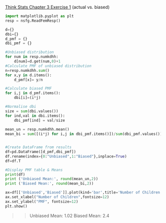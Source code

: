[Think Stats Chapter 3 Exercise 1](http://greenteapress.com/thinkstats2/html/thinkstats2004.html#toc31) (actual vs. biased)

```python
import matplotlib.pyplot as plt
resp = nsfg.ReadFemResp()

d={}
dbi={}
d_pmf = {}
dbi_pmf = {}

#Unbiased distribution
for num in resp.numkdhh:
    d[num]=d.get(num,0)+1
#Calculate PMF of unbiased distribution
n=resp.numkdhh.sum()
for x,y in d.items():
    d_pmf[x]= y/n

#Calculate biased PMF
for i,j in d_pmf.items():
    dbi[i]=(i*j)

#Normalise dbi
size = sum(dbi.values())
for ind,val in dbi.items():
    dbi_pmf[ind] = val/size
    
mean_un = resp.numkdhh.mean()
mean_bi = sum([(i*j) for i,j in dbi_pmf.items()])/sum(dbi_pmf.values())


#Create DataFrame from results
df=pd.DataFrame([d_pmf,dbi_pmf])
df.rename(index={0:"Unbiased",1:"Biased"},inplace=True)
df=df.T

#Display PMF table & Means
print(df)
print ('Unbiased Mean:', round(mean_un,2))
print ('Biased Mean:', round(mean_bi,2))

ax=df[['Unbiased','Biased']].plot(kind='bar',title='Number of Children',legend=True, figsize=(15,10),fontsize=12)
ax.set_xlabel("Number of Children",fontsize=12)
ax.set_ylabel("PMF", fontsize=12)
plt.show()
```
>>Unbiased Mean: 1.02
>>Biased Mean: 2.4